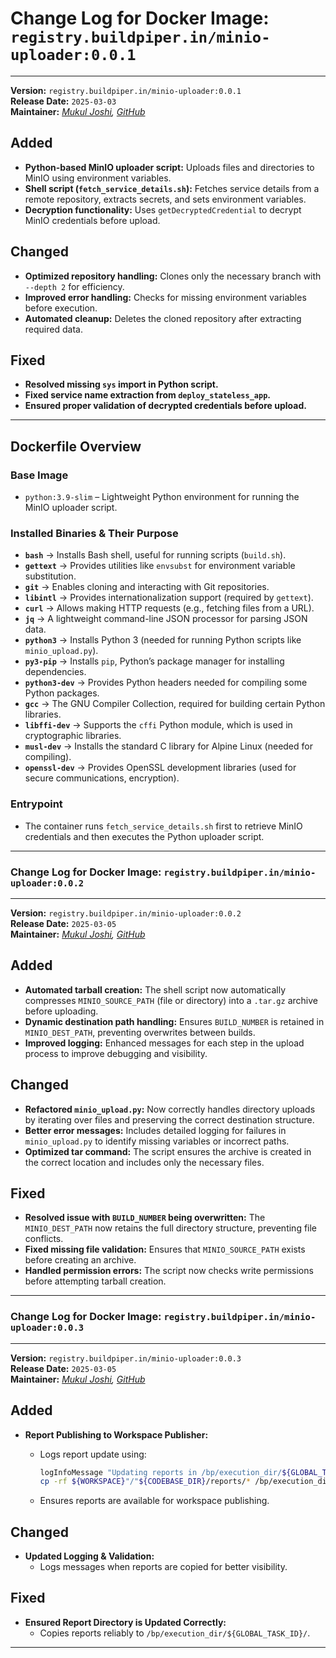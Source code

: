 # **Change Log for Docker Image: `registry.buildpiper.in/minio-uploader:0.0.1`**  

---

**Version:** `registry.buildpiper.in/minio-uploader:0.0.1`  
**Release Date:** `2025-03-03`  
**Maintainer:** *[Mukul Joshi](mukul.joshi@opstree.com), [GitHub](https://github.com/mukulmj)*  

## Added  

- **Python-based MinIO uploader script:** Uploads files and directories to MinIO using environment variables.  
- **Shell script (`fetch_service_details.sh`):** Fetches service details from a remote repository, extracts secrets, and sets environment variables.  
- **Decryption functionality:** Uses `getDecryptedCredential` to decrypt MinIO credentials before upload.  

## Changed  

- **Optimized repository handling:** Clones only the necessary branch with `--depth 2` for efficiency.  
- **Improved error handling:** Checks for missing environment variables before execution.  
- **Automated cleanup:** Deletes the cloned repository after extracting required data.  

## Fixed  

- **Resolved missing `sys` import in Python script.**  
- **Fixed service name extraction from `deploy_stateless_app`.**  
- **Ensured proper validation of decrypted credentials before upload.**  

---

## **Dockerfile Overview**  

### **Base Image**  

- `python:3.9-slim` – Lightweight Python environment for running the MinIO uploader script.  

### **Installed Binaries & Their Purpose**  

- **`bash`** → Installs Bash shell, useful for running scripts (`build.sh`).
- **`gettext`** → Provides utilities like `envsubst` for environment variable substitution.
- **`git`** → Enables cloning and interacting with Git repositories.
- **`libintl`** → Provides internationalization support (required by `gettext`).
- **`curl`** → Allows making HTTP requests (e.g., fetching files from a URL).
- **`jq`** → A lightweight command-line JSON processor for parsing JSON data.
- **`python3`** → Installs Python 3 (needed for running Python scripts like `minio_upload.py`).
- **`py3-pip`** → Installs `pip`, Python’s package manager for installing dependencies.
- **`python3-dev`** → Provides Python headers needed for compiling some Python packages.
- **`gcc`** → The GNU Compiler Collection, required for building certain Python libraries.
- **`libffi-dev`** → Supports the `cffi` Python module, which is used in cryptographic libraries.
- **`musl-dev`** → Installs the standard C library for Alpine Linux (needed for compiling).
- **`openssl-dev`** → Provides OpenSSL development libraries (used for secure communications, encryption).

### **Entrypoint**  

- The container runs `fetch_service_details.sh` first to retrieve MinIO credentials and then executes the Python uploader script.  

---

### **Change Log for Docker Image: `registry.buildpiper.in/minio-uploader:0.0.2`**  

---

**Version:** `registry.buildpiper.in/minio-uploader:0.0.2`  
**Release Date:** `2025-03-05`  
**Maintainer:** *[Mukul Joshi](mukul.joshi@opstree.com), [GitHub](https://github.com/mukulmj)*  

## Added

- **Automated tarball creation:** The shell script now automatically compresses `MINIO_SOURCE_PATH` (file or directory) into a `.tar.gz` archive before uploading.  
- **Dynamic destination path handling:** Ensures `BUILD_NUMBER` is retained in `MINIO_DEST_PATH`, preventing overwrites between builds.  
- **Improved logging:** Enhanced messages for each step in the upload process to improve debugging and visibility.  

## Changed

- **Refactored `minio_upload.py`:** Now correctly handles directory uploads by iterating over files and preserving the correct destination structure.  
- **Better error messages:** Includes detailed logging for failures in `minio_upload.py` to identify missing variables or incorrect paths.  
- **Optimized tar command:** The script ensures the archive is created in the correct location and includes only the necessary files.  

## Fixed

- **Resolved issue with `BUILD_NUMBER` being overwritten:** The `MINIO_DEST_PATH` now retains the full directory structure, preventing file conflicts.  
- **Fixed missing file validation:** Ensures that `MINIO_SOURCE_PATH` exists before creating an archive.  
- **Handled permission errors:** The script now checks write permissions before attempting tarball creation.  

---

### **Change Log for Docker Image: `registry.buildpiper.in/minio-uploader:0.0.3`**  

---

**Version:** `registry.buildpiper.in/minio-uploader:0.0.3`  
**Release Date:** `2025-03-05`  
**Maintainer:** *[Mukul Joshi](mukul.joshi@opstree.com), [GitHub](https://github.com/mukulmj)*  

## **Added**  

- **Report Publishing to Workspace Publisher:**  
  - Logs report update using:  

    ```bash
    logInfoMessage "Updating reports in /bp/execution_dir/${GLOBAL_TASK_ID}......."
    cp -rf ${WORKSPACE}"/"${CODEBASE_DIR}/reports/* /bp/execution_dir/${GLOBAL_TASK_ID}/
    ```  

  - Ensures reports are available for workspace publishing.  

## **Changed**  

- **Updated Logging & Validation:**  
  - Logs messages when reports are copied for better visibility.  

## **Fixed**  

- **Ensured Report Directory is Updated Correctly:**  
  - Copies reports reliably to `/bp/execution_dir/${GLOBAL_TASK_ID}/`.  

---
